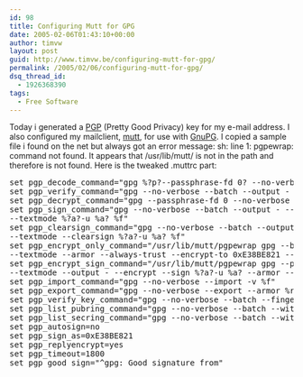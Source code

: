 ```yaml
---
id: 98
title: Configuring Mutt for GPG
date: 2005-02-06T01:43:10+00:00
author: timvw
layout: post
guid: http://www.timvw.be/configuring-mutt-for-gpg/
permalink: /2005/02/06/configuring-mutt-for-gpg/
dsq_thread_id:
  - 1926368390
tags:
  - Free Software
---
```

Today i generated a [PGP](http://www.pgpi.org/) (Pretty Good Privacy) key for my e-mail address. I also configured my mailclient, [mutt](http://www.mutt.org), for use with [GnuPG](http://www.gnupg.org). I copied a sample file i found on the net but always got an error message: sh: line 1: pgpewrap: command not found. It appears that /usr/lib/mutt/ is not in the path and therefore is not found. Here is the tweaked .muttrc part:

<pre>set pgp_decode_command="gpg %?p?--passphrase-fd 0? --no-verbose --batch --output - %f"
set pgp_verify_command="gpg --no-verbose --batch --output - --verify %s %f"
set pgp_decrypt_command="gpg --passphrase-fd 0 --no-verbose --batch --output - %f"
set pgp_sign_command="gpg --no-verbose --batch --output - --passphrase-fd 0 --armor --detach-sign \
--textmode %?a?-u %a? %f"
set pgp_clearsign_command="gpg --no-verbose --batch --output - --passphrase-fd 0 --armor \
--textmode --clearsign %?a?-u %a? %f"
set pgp_encrypt_only_command="/usr/lib/mutt/pgpewrap gpg --batch --quiet --no-verbose --output - --encrypt \
--textmode --armor --always-trust --encrypt-to 0xE38BE821 -- -r %r -- %f"
set pgp_encrypt_sign_command="/usr/lib/mutt/pgpewrap gpg --passphrase-fd 0 --batch --quiet --no-verbose \
--textmode --output - --encrypt --sign %?a?-u %a? --armor --always-trust --encrypt-to 0xE38BE821 -- -r %r -- %f"
set pgp_import_command="gpg --no-verbose --import -v %f"
set pgp_export_command="gpg --no-verbose --export --armor %r"
set pgp_verify_key_command="gpg --no-verbose --batch --fingerprint --check-sigs %r"
set pgp_list_pubring_command="gpg --no-verbose --batch --with-colons --list-keys %r"
set pgp_list_secring_command="gpg --no-verbose --batch --with-colons --list-secret-keys %r"
set pgp_autosign=no
set pgp_sign_as=0xE38BE821
set pgp_replyencrypt=yes
set pgp_timeout=1800
set pgp_good_sign="^gpg: Good signature from"
</pre>
